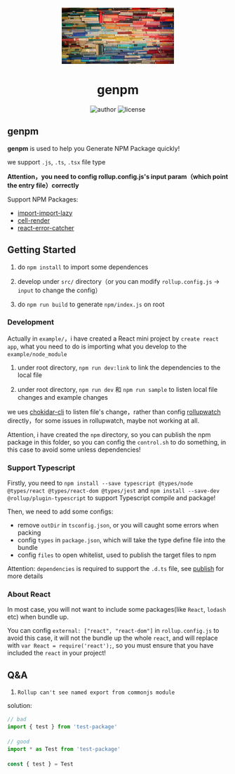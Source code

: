 <p align="center">
  <img src="./assets/home.jpg" height="128">
  <h1 align="center">genpm</h1>
</p>

<p align="center">
  <img src="https://img.shields.io/static/v1?label=By&message=Y-lonelY&color=%23ef613e" alt="author">
  <img src="https://img.shields.io/github/license/Y-lonelY/genpm?color=%231890ff" alt="license">
</p>


## genpm

<strong>genpm</strong> is used to help you Generate NPM Package quickly!

we support `.js`, `.ts`, `.tsx` file type

**Attention，you need to config rollup.config.js's input param（which point the entry file）correctly**

Support NPM Packages:

- [import-import-lazy](https://www.npmjs.com/package/react-import-lazy)
- [cell-render](https://www.npmjs.com/package/cell-render)
- [react-error-catcher](https://www.npmjs.com/package/react-error-catcher)


## Getting Started

1. do `npm install` to import some dependences

2. develop under `src/` directory（or you can modify `rollup.config.js` -> `input` to change the config）

3. do `npm run build` to generate `npm/index.js` on root


### Development

Actually in `example/`，i have created a React mini project by `create react app`, what you need to do is importing what you develop to the `example/node_module`

1. under root directory, `npm run dev:link` to link the dependencies to the local file

2. under root directory, `npm run dev` 和 `npm run sample` to listen local file changes and example changes

we ues [chokidar-cli](https://github.com/kimmobrunfeldt/chokidar-cli) to listen file's change，rather than config [rollupwatch](https://rollupjs.org/guide/en/#rollupwatch) directly，for some issues in rollupwatch, maybe not working at all.

Attention, i have created the `npm` directory, so you can publish the npm package in this folder, so you can config the `control.sh` to do something, in this case to avoid some unless dependencies!


### Support Typescript

Firstly, you need to `npm install --save typescript @types/node @types/react @types/react-dom @types/jest` and `npm install --save-dev @rollup/plugin-typescript` to support Typescript compile and package!

Then, we need to add some configs:

- remove `outDir` in `tsconfig.json`, or you will caught some errors when packing
- config `types` in `package.json`, which will take the type define file into the bundle
- config `files` to open whitelist, used to publish the target files to npm

Attention: `dependencies` is required to support the `.d.ts` file, see [publish](https://www.tslang.cn/docs/handbook/declaration-files/publishing.html) for more details


### About React

In most case, you will not want to include some packages(like `React`, `lodash` etc) when bundle up.

You can config `external: ["react", "react-dom"]` in `rollup.config.js` to avoid this case, it will not the bundle up the whole `react`, and will replace with `var React = require('react');`, so you must ensure that you have included the `react` in your project!


## Q&A

1. `Rollup can't see named export from commonjs module`

solution:

```javascript
// bad
import { test } from 'test-package'

// good
import * as Test from 'test-package'

const { test } = Test
```
